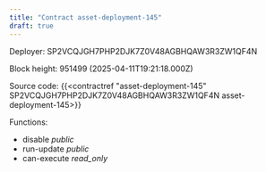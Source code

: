 ```yaml
---
title: "Contract asset-deployment-145"
draft: true
---
```

Deployer: SP2VCQJGH7PHP2DJK7Z0V48AGBHQAW3R3ZW1QF4N


 



Block height: 951499 (2025-04-11T19:21:18.000Z)

Source code: {{<contractref "asset-deployment-145" SP2VCQJGH7PHP2DJK7Z0V48AGBHQAW3R3ZW1QF4N asset-deployment-145>}}

Functions:

* disable _public_
* run-update _public_
* can-execute _read_only_
